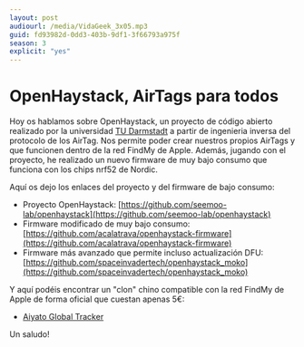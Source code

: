 ```yaml
---
layout: post
audiourl: /media/VidaGeek_3x05.mp3
guid: fd93982d-0dd3-403b-9df1-3f66793a975f
season: 3
explicit: "yes"
---
```

# OpenHaystack, AirTags para todos
Hoy os hablamos sobre OpenHaystack, un proyecto de código abierto realizado por la universidad [TU Darmstadt](https://www.tu-darmstadt.de) a partir de ingenieria inversa del protocolo de los AirTag. Nos permite poder crear nuestros propios AirTags y que funcionen dentro de la red FindMy de Apple. Además, jugando con el proyecto, he realizado un nuevo firmware de muy bajo consumo que funciona con los chips nrf52 de Nordic.

Aquí os dejo los enlaces del proyecto y del firmware de bajo consumo:
 - Proyecto OpenHaystack: [https://github.com/seemoo-lab/openhaystack](https://github.com/seemoo-lab/openhaystack)
 - Firmware modificado de muy bajo consumo: [https://github.com/acalatrava/openhaystack-firmware](https://github.com/acalatrava/openhaystack-firmware)
 - Firmware más avanzado que permite incluso actualización DFU: [https://github.com/spaceinvadertech/openhaystack_moko](https://github.com/spaceinvadertech/openhaystack_moko)

Y aquí podéis encontrar un "clon" chino compatible con la red FindMy de Apple de forma oficial que cuestan apenas 5€:
 - [Aiyato Global Tracker](https://www.aliexpress.us/item/1005005978714839.html)

Un saludo!

